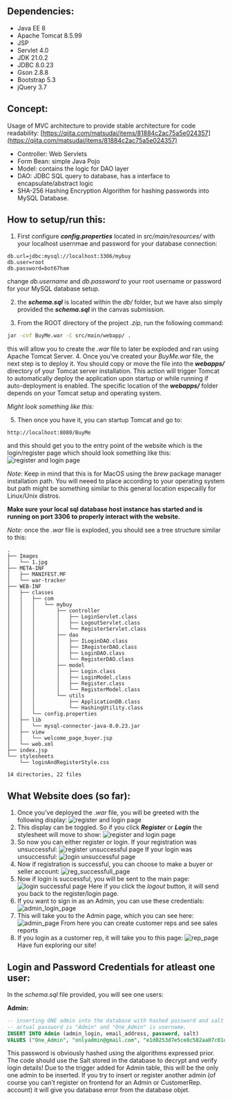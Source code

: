 ## Dependencies:

- Java EE 8
- Apache Tomcat 8.5.99
- JSP
- Servlet 4.0
- JDK 21.0.2
- JDBC 8.0.23
- Gson 2.8.8
- Bootstrap 5.3
- jQuery 3.7

## Concept:

Usage of MVC architecture to provide stable architecture for code readability:
[https://qiita.com/matsudai/items/81884c2ac75a5e024357](https://qiita.com/matsudai/items/81884c2ac75a5e024357)

- Controller: Web Servlets
- Form Bean: simple Java Pojo
- Model: contains the logic for DAO layer
- DAO: JDBC SQL query to database, has a interface to encapsulate/abstract logic
- SHA-256 Hashing Encryption Algorithm for hashing passwords into MySQL Database.

## How to setup/run this:
1. First configure **_config.properties_** located in *src/main/resources/* with your localhost usernmae and password for your database connection:
```properties
db.url=jdbc:mysql://localhost:3306/mybuy
db.user=root
db.password=bot67ham
```
change *db.username* and *db.password* to your root username or password for your MySQL database setup.

2. the **_schema.sql_** is located within the *db/* folder, but we have also simply provided the **_schema.sql_** in the canvas submission.

3. From the ROOT directory of the project *.zip*, run the following command:
```bash
jar -cvf BuyMe.war -C src/main/webapp/ .
```
this will allow you to create the *.war* file to later be exploded and ran using Apache Tomcat Server.
4. Once you’ve created your *BuyMe.war* file, the next step is to deploy it. You should copy or move the file into the **_webapps/_** directory of your Tomcat server installation.
   This action will trigger Tomcat to automatically deploy the application upon startup or while running if auto-deployment is enabled.
   The specific location of the **_webapps/_** folder depends on your Tomcat setup and operating system.

*Might look something like this:*


5. Then once you have it, you can startup Tomcat and go to:
```angular2html
http://localhost:8080/BuyMe
```
and this should get you to the entry point of the website which is the login/register page which should look something like this:
![register and login page](docs/Images/tomcat_installation_location.png)

*Note*: Keep in mind that this is for MacOS using the *brew* package manager installation path. You will neeed to place according to your operating system but path might be something similar to this general location especailly for Linux/Unix distros.

**Make sure your local sql database host instance has started and is running on port 3306 to properly interact with the website.**

*Note*: once the *.war* file is exploded, you should see a tree structure similar to this:
```shell
.
├── Images
│   └── 1.jpg
├── META-INF
│   ├── MANIFEST.MF
│   └── war-tracker
├── WEB-INF
│   ├── classes
│   │   ├── com
│   │   │   └── mybuy
│   │   │       ├── controller
│   │   │       │   ├── LoginServlet.class
│   │   │       │   ├── LogoutServlet.class
│   │   │       │   └── RegisterServlet.class
│   │   │       ├── dao
│   │   │       │   ├── ILoginDAO.class
│   │   │       │   ├── IRegisterDAO.class
│   │   │       │   ├── LoginDAO.class
│   │   │       │   └── RegisterDAO.class
│   │   │       ├── model
│   │   │       │   ├── Login.class
│   │   │       │   ├── LoginModel.class
│   │   │       │   ├── Register.class
│   │   │       │   └── RegisterModel.class
│   │   │       └── utils
│   │   │           ├── ApplicationDB.class
│   │   │           └── HashingUtility.class
│   │   └── config.properties
│   ├── lib
│   │   └── mysql-connector-java-8.0.23.jar
│   ├── view
│   │   └── welcome_page_buyer.jsp
│   └── web.xml
├── index.jsp
└── stylesheets
    └── loginAndRegisterStyle.css

14 directories, 22 files
```
## What Website does (so far):
1. Once you've deployed the *.war* file, you will be greeted with the following display:
   ![register and login page](docs/Images/landingpage_register.png)
2. This display can be toggled. So if you click **_Register_** or **_Login_** the stylesheet will move to show:
   ![register and login page](docs/Images/landingpage_login.png)
3. So now you can either register or login. If your registration was unsuccessful:
   ![register unsuccessful page](docs/Images/unsuccessful_registration.png)
   If your login was unsuccessful:
   ![login unsuccessful page](docs/Images/unsuccessful_login.png)
4. Now if registration is successful, you can choose to make a buyer or seller account:
   ![reg_successfull_page](docs/Images/reg_successful.png)
5. Now if login is successful, you will be sent to the main page:
   ![login successful page](docs/Images/login_successful.png)
   Here if you click the *logout* button, it will send you back to the register/login page.
6. If you want to sign in as an Admin, you can use these credentials:
   ![admin_login_page](docs/Images/admin_login.png)
7. This will take you to the Admin page, which you can see here:
   ![admin_page](docs/Images/admin_page.png)
   From here you can create customer reps and see sales reports
8. If you login as a customer rep, it will take you to this page:
   ![rep_page](docs/Images/rep_page.png)
   Have fun exploring our site!

## Login and Password Credentials for atleast one user:

In the *schema.sql* file provided, you will see one users:

**Admin:**
```sql
-- inserting ONE admin into the database with hashed password and salt
-- actual password is "Admin" and "One_Admin" is username.
INSERT INTO Admin (admin_login, email_address, password, salt)
VALUES ("One_Admin", "onlyadmin@gmail.com", "e1d0253d7e5ce8c582aa07c01e5cdf6bbd4d97ed7edec1e3921d469e77b0ea7f", "9fcb340a561f0d91148e068d544d94de");
```
This password is obviously hashed using the algorithms expressed prior. The code should use the Salt stored in the database to decrypt and verify login details!
Due to the trigger added for Admin table, this will be the only one admin to be inserted. If you try to insert or register another admin (of course you can't register on frontend for an Admin or CustomerRep. account) it will give you database error from the database objet.

   
